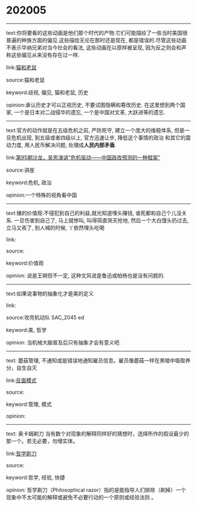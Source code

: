 # 202005

---

text:你将要看的这些动画是他们那个时代的产物.它们可能描绘了一些当时美国很普遍的种族方面的偏见.这些描绘无论在那时还是现在, 都是错误的.尽管这些动画不表示华纳兄弟对当今社会的看法, 这些动画在以原样被呈现, 因为反之则会和声称这些偏见从来没有存在过一样.

link:[猫和老鼠](https://zh.wikipedia.org/wiki/%E7%8C%AB%E5%92%8C%E8%80%81%E9%BC%A0)

source:猫和老鼠

keyword:歧视, 偏见, 猫和老鼠, 历史

opinion:承认历史才可以正视历史, 不要试图隐瞒和篡改历史. 在这里想到两个国家, 一个是日本对二战侵华的遗忘, 一个是中国对文革, 大跃进等的遗忘.

---

text:官方的动作就是在五级危机之前, 严防死守, 建立一个庞大的维稳体系, 但是一旦危机出现, 到五级或者四级以上, 官方迅速让步, 降低这个事情的政治 和其它的震动力度, 用人民币解决问题, 处理成**人民内部矛盾**.

link:[第95期沙龙，吴思演讲“危机驱动——中国政改预测的一种框架”](http://www.sdrf.org.cn/html/en/index.php?ac=article&at=read&did=299)

source:讲座

keyword:危机, 政治

opinion:一个特殊的视角看中国

---

text:猪的价值观:不侵犯到自己的利益,就光知道埋头赚钱, 谁死都和自己个儿没关系. 一旦伤害到自己了, 马上就惨叫, 叫得简直哭天抢地, 然后一个大白馒头扔过去, 立马又焉了, 别人喊的时候, 丫依然埋头吃喝

link:

source:

keyword:价值观

opinion: 说是王朔但不一定, 这种文风说是鲁迅或柏杨也是没有问题的.

---

text:如果说事物的抽象化才是美的定义

link:

source:攻壳机动队 SAC_2045 ed

keyword:美, 哲学

opinion: 当机械大脑普及后只有抽象才会有意义吧.

---

text: 蘑菇管理, 不通知或是错误地通知雇员信息。雇员像蘑菇一样在黑暗中吸取养分，自生自灭

link:[反面模式](https://zh.wikipedia.org/zh-hans/%E5%8F%8D%E9%9D%A2%E6%A8%A1%E5%BC%8F)

source:

keyword:管理, 模式

opinion:

---

text: 奥卡姆剃刀 当有数个对现象的解释同样好的猜想时，选择所作的假设最少的那一个。若无必要，勿增实体。

link:[哲学剃刀](https://zh.wikipedia.org/wiki/%E5%93%B2%E5%AD%A6%E5%89%83%E5%88%80)

source:

keyword:哲学, 经验, 快捷

opinion: 哲学剃刀（Philosophical razor）指的是能指导人们排除（剃掉）一个现象中不太可能的解释或避免不必要行动的一个原则或经验法则 。

